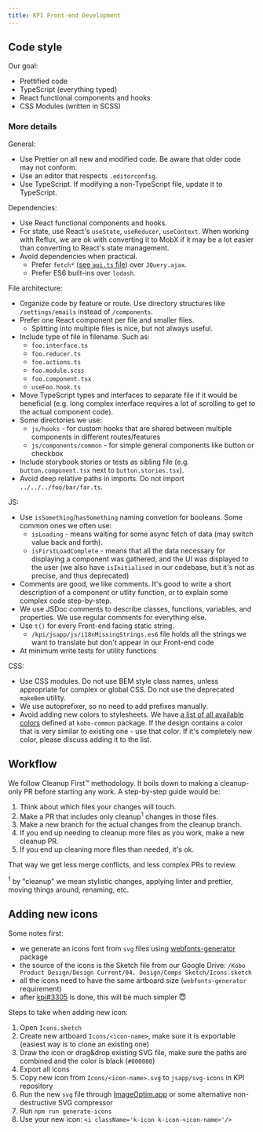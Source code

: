 ```yaml
---
title: KPI Front-end Development
---
```


## Code style

Our goal:
- Prettified code
- TypeScript (everything typed)
- React functional components and hooks
- CSS Modules (written in SCSS)

### More details

General:
- Use Prettier on all new and modified code. Be aware that older code may not conform.
- Use an editor that respects `.editorconfig`.
- Use TypeScript. If modifying a non-TypeScript file, update it to TypeScript.

Dependencies:
- Use React functional components and hooks.
- For state, use React's `useState`, `useReducer`, `useContext`. When working with Reflux, we are ok with converting it to MobX if it may be a lot easier than converting to React's state management.
- Avoid dependencies when practical.
  - Prefer `fetch*` ([see `api.ts` file](https://github.com/kobotoolbox/kpi/blob/main/jsapp/js/api.ts)) over `JQuery.ajax`.
  - Prefer ES6 built-ins over `lodash`.

File architecture:
- Organize code by feature or route. Use directory structures like `/settings/emails` instead of `/components`.
- Prefer one React component per file and smaller files.
  - Splitting into multiple files is nice, but not always useful.
- Include type of file in filename. Such as:
  - `foo.interface.ts`
  - `foo.reducer.ts`
  - `foo.actions.ts`
  - `foo.module.scss`
  - `foo.component.tsx`
  - `useFoo.hook.ts`
- Move TypeScript types and interfaces to separate file if it would be beneficial (e.g. long complex interface requires a lot of scrolling to get to the actual component code).
- Some directories we use:
  - `js/hooks` - for custom hooks that are shared between multiple components in different routes/features
  - `js/components/common` - for simple general components like button or checkbox
- Include storybook stories or tests as sibling file (e.g. `button.component.tsx` next to `button.stories.tsx`).
- Avoid deep relative paths in imports. Do not import `../../../foo/bar/far.ts`.

JS:
- Use `isSomething`/`hasSomething` naming convetion for booleans. Some common ones we often use:
  - `isLoading` - means waiting for some async fetch of data (may switch value back and forth).
  - `isFirstLoadComplete` - means that all the data necessary for displaying a component was gathered, and the UI was displayed to the user (we also have `isInitialised` in our codebase, but it's not as precise, and thus deprecated)
- Comments are good, we like comments. It's good to write a short description of a component or utlity function, or to explain some complex code step-by-step.
- We use JSDoc comments to describe classes, functions, variables, and properties. We use regular comments for everything else.
- Use `t()` for every Front-end facing static string.
  - `/kpi/jsapp/js/i18nMissingStrings.es6` file holds all the strings we want to translate but don't appear in our Front-end code
- At minimum write tests for utility functions

CSS:
- Use CSS modules. Do not use BEM style class names, unless appropriate for complex or global CSS. Do not use the deprecated `makeBem` utility.
- We use autoprefixer, so no need to add prefixes manually.
- Avoid adding new colors to stylesheets. We have [a list of all available colors](https://github.com/kobotoolbox/kobo-common/blob/main/src/styles/colors.scss) defined at `kobo-common` package. If the design contains a color that is very similar to existing one - use that color. If it's completely new color, please discuss adding it to the list.


## Workflow

We follow Cleanup First™ methodology. It boils down to making a cleanup-only PR before starting any work. A step-by-step guide would be:

1. Think about which files your changes will touch.
2. Make a PR that includes only cleanup<sup>1</sup> changes in those files.
3. Make a new branch for the actual changes from the cleanup branch.
4. If you end up needing to cleanup more files as you work, make a new cleanup PR.
5. If you end up cleaning more files than needed, it's ok.

That way we get less merge conflicts, and less complex PRs to review.

<sup>1</sup> by "cleanup" we mean stylistic changes, applying linter and prettier, moving things around, renaming, etc.

## Adding new icons

Some notes first:

- we generate an icons font from `svg` files using [webfonts-generator](https://www.npmjs.com/package/webfonts-generator) package
- the source of the icons is the Sketch file from our Google Drive: `/Kobo Product Design/Design Current/04. Design/Comps Sketch/Icons.sketch`
- all the icons need to have the same artboard size (`webfonts-generator` requirement)
- after [kpi#3305](https://github.com/kobotoolbox/kpi/issues/3305) is done, this will be much simpler 😇

Steps to take when adding new icon:

1. Open `Icons.sketch`
2. Create new artboard `Icons/<icon-name>`, make sure it is exportable (easiest way is to clone an existing one)
3. Draw the icon or drag&drop existing SVG file, make sure the paths are combined and the color is black (`#000000`)
4. Export all icons
5. Copy new icon from `Icons/<icon-name>.svg` to `jsapp/svg-icons` in KPI repository
6. Run the new `svg` file through [ImageOptim.app](https://imageoptim.com) or some alternative non-destructive SVG compressor
7. Run `npm run generate-icons`
8. Use your new icon: `<i className='k-icon k-icon-<icon-name>'/>`
